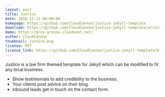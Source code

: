 ```yaml
---
layout: post
title: Justice
date: 2016-12-13 00:00:00
homepage: https://github.com/CloudCannon/justice-jekyll-template
download: https://github.com/CloudCannon/justice-jekyll-template/archive/master.zip
demo: https://grey-grouse.cloudvent.net/
author: CloudCannon
thumbnail: justice.png
license: MIT
license_link: https://github.com/CloudCannon/justice-jekyll-template/blob/master/LICENSE
---
```


Justice is a law firm themed template for Jekyll which can be modified to fit any local business.

* Show testimonials to add credibility to the business.
* Your clients post advice on their blog.
* Inbound leads get in touch on the contact form.
